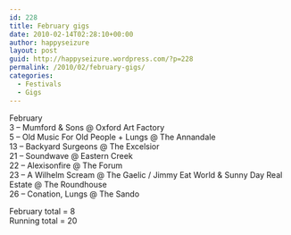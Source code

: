 ```yaml
---
id: 228
title: February gigs
date: 2010-02-14T02:28:10+00:00
author: happyseizure
layout: post
guid: http://happyseizure.wordpress.com/?p=228
permalink: /2010/02/february-gigs/
categories:
  - Festivals
  - Gigs
---
```

February  
3 &#8211; Mumford & Sons @ Oxford Art Factory  
5 &#8211; Old Music For Old People + Lungs @ The Annandale  
13 &#8211; Backyard Surgeons @ The Excelsior  
21 &#8211; Soundwave @ Eastern Creek  
22 &#8211; Alexisonfire @ The Forum  
23 &#8211; A Wilhelm Scream @ The Gaelic / Jimmy Eat World & Sunny Day Real Estate @ The Roundhouse  
26 &#8211; Conation, Lungs @ The Sando

February total = 8  
Running total = 20